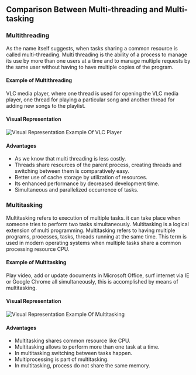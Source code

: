 ## Comparison Between Multi-threading and Multi-tasking

### Multithreading
As the name itself suggests, when tasks sharing a common resource is called multi-threading.
Multi threading is the ability of a process to manage its use by more than one users at a time and to manage multiple requests by the same user without having to have multiple copies of the program.

#### Example of Multithreading
VLC media player, where one thread is used for opening the VLC media player, one thread for playing a particular song and another thread for adding new songs to the playlist.

#### Visual Representation
![Visual Representation Example Of VLC Player](https://media.geeksforgeeks.org/wp-content/cdn-uploads/vlc.jpg)

#### Advantages
 - As we know that multi threading is less costly.
 - Threads share resources of the parent process, creating threads and switching between them is comparatively easy.
 - Better use of cache storage by utilization of resources.
 - Its enhanced performance by decreased development time.
 - Simultaneous and parallelized occurrence of tasks.


### Multitasking
Multitasking refers to execution of multiple tasks. it can take place when someone tries to perform two tasks simultaneously. Multitasking is a logical extension of multi programming. Multitasking refers to having multiple programs, processes, tasks, threads running at the same time. This term is used in modern operating systems when multiple tasks share a common processing resource CPU.

#### Example of Multitasking
Play video, add or update documents in Microsoft Office, surf internet via IE or Google Chrome all simultaneously, this is accomplished by means of multitasking.

#### Visual Representation
![Visual Representation Example Of Multitasking](https://media.geeksforgeeks.org/wp-content/cdn-uploads/multitasking.jpg)

#### Advantages
- Multitasking shares common resource like CPU.
- Multitasking allows to perform more than one task at a time.
- In multitasking switching between tasks happen.
- Multiprocessing is part of multitasking.
- In multitasking, process do not share the same memory.